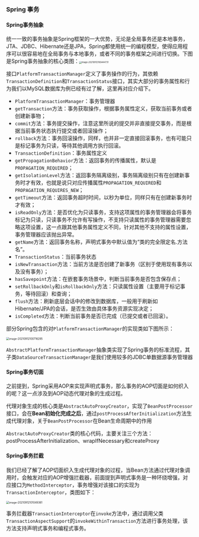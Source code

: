 ### Spring 事务

#### Spring事务抽象

统一一致的事务抽象是Spring框架的一大优势，无论是全局事务还是本地事务，JTA、JDBC、Hibernate还是JPA，Spring都使用统一的编程模型，使得应用程序可以很容易地在全局事务与本地事务，或者不同的事务框架之间进行切换。下图是Spring事务抽象的核心类图：<img src="/Users/eleme/Library/Application Support/typora-user-images/image-20210912100444731.png" alt="image-20210912100444731" style="zoom:40%;" />

接口`PlatformTransactionManager`定义了事务操作的行为，其依赖`TransactionDefinition`和`TransactionStatus`接口，其实大部分的事务属性和行为我们以MySQL数据库为例已经有过了解，这里再对应介绍下。

- `PlatformTransactionManager`：事务管理器
- `getTransaction`方法：事务获取操作，根据事务属性定义，获取当前事务或者创建新事物；
- `commit`方法：事务提交操作，注意这里所说的提交并非直接提交事务，而是根据当前事务状态执行提交或者回滚操作；
- `rollback`方法：事务回滚操作，同样，也并非一定直接回滚事务，也有可能只是标记事务为只读，等待其他调用方执行回滚。
- `TransactionDefinition`：事务属性定义
- `getPropagationBehavior`方法：返回事务的传播属性，默认是`PROPAGATION_REQUIRED`；
- `getIsolationLevel`方法：返回事务隔离级别，事务隔离级别只有在创建新事务时才有效，也就是说只对应传播属性`PROPAGATION_REQUIRED`和`PROPAGATION_REQUIRES_NEW`；
- `getTimeout`方法：返回事务超时时间，以秒为单位，同样只有在创建新事务时才有效；
- `isReadOnly`方法：是否优化为只读事务，支持这项属性的事务管理器会将事务标记为只读，只读事务不允许有写操作，不支持只读属性的事务管理器需要忽略这项设置，这一点跟其他事务属性定义不同，针对其他不支持的属性设置，事务管理器应该抛出异常。
- `getName`方法：返回事务名称，声明式事务中默认值为“类的完全限定名.方法名”。
- `TransactionStatus`：当前事务状态
- `isNewTransaction`方法：当前方法是否创建了新事务（区别于使用现有事务以及没有事务）；
- `hasSavepoint`方法：在嵌套事务场景中，判断当前事务是否包含保存点；
- `setRollbackOnly`和`isRollbackOnly`方法：只读属性设置（主要用于标记事务，等待回滚）和查询；
- `flush`方法：刷新底层会话中的修改到数据库，一般用于刷新如Hibernate/JPA的会话，是否生效由具体事务资源实现决定；
- `isCompleted`方法：判断当前事务是否已完成（已提交或者已回滚）。



部分Spring包含的对`PlatformTransactionManager`的实现类如下图所示：

<img src="/Users/eleme/Library/Application Support/typora-user-images/image-20210912100716295.png" alt="image-20210912100716295" style="zoom:50%;" />

`AbstractPlatformTransactionManager`抽象类实现了Spring事务的标准流程，其子类`DataSourceTransactionManager`是我们使用较多的JDBC单数据源事务管理器



#### Spring事务切面

之前提到，Spring采用AOP来实现声明式事务，那么事务的AOP切面是如何织入的呢？这一点涉及到AOP动态代理对象的生成过程。

代理对象生成的核心类是`AbstractAutoProxyCreator`，实现了`BeanPostProcessor`接口，会在**Bean初始化完成之后**，通过`postProcessAfterInitialization`方法生成代理对象，关于`BeanPostProcessor`在Bean生命周期中的作用

`AbstractAutoProxyCreator`类的核心代码，主要关注三个方法：postProcessAfterInitialization、wrapIfNecessary和createProxy



#### Spring事务拦截

我们已经了解了AOP切面织入生成代理对象的过程，当Bean方法通过代理对象调用时，会触发对应的AOP增强拦截器，前面提到声明式事务是一种环绕增强，对应接口为`MethodInterceptor`，事务增强对该接口的实现为`TransactionInterceptor`，类图如下：

<img src="/Users/eleme/Library/Application Support/typora-user-images/image-20210912101049361.png" alt="image-20210912101049361" style="zoom:50%;" />

事务拦截器`TransactionInterceptor`在`invoke`方法中，通过调用父类`TransactionAspectSupport`的`invokeWithinTransaction`方法进行事务处理，该方法支持声明式事务和编程式事务。

